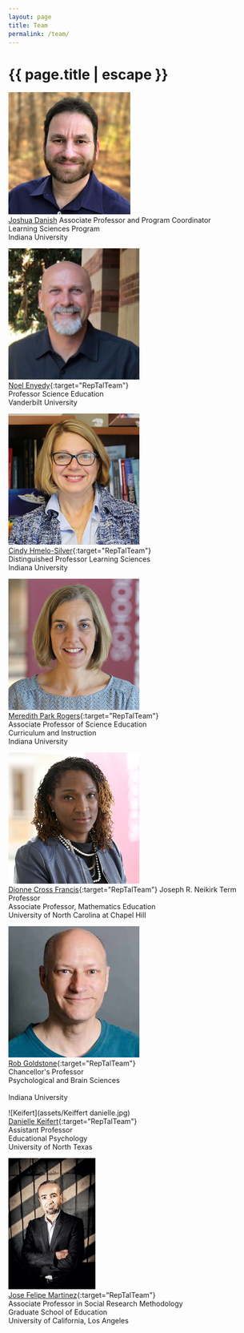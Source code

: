 ```yaml
---
layout: page
title: Team
permalink: /team/
---
```


<h1 class="page-title">{{ page.title | escape }}</h1> 
  
![Danish](/assets/danish-joshua-a.jpg) <br>
 <a href="http://www.joshuadanish.com" target="RepTalTeam_">Joshua Danish</a>
Associate Professor and Program Coordinator  <br>
Learning Sciences Program  <br>
Indiana University  <br>
 
![Enyedy](/assets/noel-enyedy.png) <br>
[Noel Enyedy](https://peabody.vanderbilt.edu/bio/noel-enyedy){:target="RepTalTeam"}    
Professor 
Science Education  
Vanderbilt University 

![Hmelo-Silver](/assets/hmelo-silver-cindy.jpg) <br>
[Cindy Hmelo-Silver](https://education.indiana.edu/about/directory/profiles/hmelo-silver-cindy.html){:target="RepTalTeam"}  
Distinguished Professor
Learning Sciences  
Indiana University   

![Park Rogers](/assets/park_rogers-meredith-a.jpg) <br>
[Meredith Park Rogers](https://education.indiana.edu/about/directory/profiles/park_rogers-meredith-a.html){:target="RepTalTeam"}    
Associate Professor of Science Education  
Curriculum and Instruction   
Indiana University  

![Cross Francis](/assets/cross_francis-dionne.jpg) <br>
[Dionne Cross Francis](https://ed.unc.edu/people/dionne-cross-francis/){:target="RepTalTeam"} 
Joseph R. Neikirk Term Professor <br>
Associate Professor, Mathematics Education <br>
University of North Carolina at Chapel Hill 

![Goldstone](/assets/goldstone1.jpg) <br>
[Rob Goldstone](http://cogs.indiana.edu/people/profile.php?u=rgoldsto){:target="RepTalTeam"}  
Chancellor's Professor <br> 
Psychological and Brain Sciences <br>  
Indiana University  

![Keifert](assets/Keiffert danielle.jpg) <br>
[Danielle Keifert](https://daniellekeifert.com/){:target="RepTalTeam"}  
Assistant Professor <br>
Educational Psychology <br>
University of North Texas  

![Martinez](/assets/Martinez@MIDE.jpg) <br>
[Jose Felipe Martinez](https://gseis.ucla.edu/directory/jose-felipe-martinez/){:target="RepTalTeam"}  
Associate Professor in Social Research Methodology  
Graduate School of Education  
University of California, Los Angeles   

